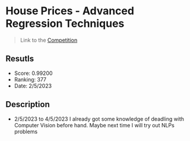 # House Prices - Advanced Regression Techniques
>Link to the [Competition](https://www.kaggle.com/competitions/digit-recognizer)

## Resutls 
- Score: 0.99200
- Ranking: 377 
- Date: 2/5/2023
## Description
- 2/5/2023 to 4/5/2023
I already got some knowledge of deadling with Computer Vision before hand. Maybe next time I will try out NLPs problems
